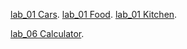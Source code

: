 [lab_01 Cars](https://dinozavr1k.github.io/frontend_labs/lab_01/cars/).
[lab_01 Food](https://dinozavr1k.github.io/frontend_labs/lab_01/food/).
[lab_01 Kitchen](https://dinozavr1k.github.io/frontend_labs/lab_01/kitchen/).

[lab_06 Calculator](https://dinozavr1k.github.io/frontend_labs/lab_06/calculator/).







